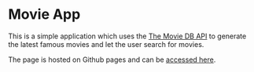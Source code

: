 # Movie App

This is a simple application which uses the [The Movie DB API](https://www.themoviedb.org/documentation/api) to generate the latest famous movies and let the user search for movies.

The page is hosted on Github pages and can be [accessed here](https://fullstackseb.github.io/movie-app/).

